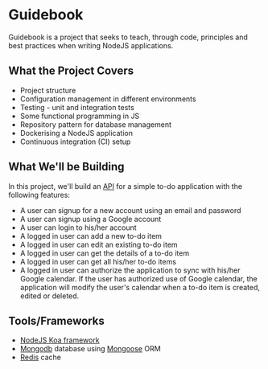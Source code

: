 # Guidebook

Guidebook is a project that seeks to teach, through code, principles and best practices when writing NodeJS applications. 

## What the Project Covers
* Project structure
* Configuration management in different environments
* Testing - unit and integration tests
* Some functional programming in JS
* Repository pattern for database management
* Dockerising a NodeJS application
* Continuous integration (CI) setup

## What We'll be Building
In this project, we'll build an [API](https://en.wikipedia.org/wiki/Application_programming_interface) for a simple to-do application with the following features:

* A user can signup for a new account using an email and password
* A user can signup using a Google account
* A user can login to his/her account
* A logged in user can add a new to-do item
* A logged in user can edit an existing to-do item
* A logged in user can get the details of a to-do item
* A logged in user can get all his/her to-do items
* A logged in user can authorize the application to sync with his/her Google calendar. If the user has authorized use of Google calendar, the application will modify the user's calendar when a to-do item is created, edited or deleted. 

## Tools/Frameworks
* [NodeJS Koa framework](https://koajs.com/)
* [Mongodb](https://www.mongodb.com/) database using [Mongoose](https://mongoosejs.com/) ORM
* [Redis](https://redis.io/) cache

